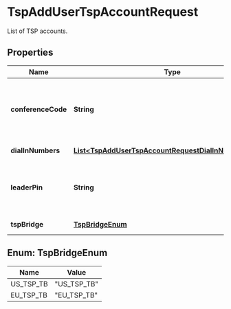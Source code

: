

# TspAddUserTspAccountRequest

List of TSP accounts.

## Properties

| Name | Type | Description | Notes |
|------------ | ------------- | ------------- | -------------|
|**conferenceCode** | **String** | Conference code: numeric value, length is less than 16. |  |
|**dialInNumbers** | [**List&lt;TspAddUserTspAccountRequestDialInNumbersInner&gt;**](TspAddUserTspAccountRequestDialInNumbersInner.md) | List of dial in numbers. |  [optional] |
|**leaderPin** | **String** | Leader PIN: numeric value, length is less than 16. |  |
|**tspBridge** | [**TspBridgeEnum**](#TspBridgeEnum) | Telephony bridge |  [optional] |



## Enum: TspBridgeEnum

| Name | Value |
|---- | -----|
| US_TSP_TB | &quot;US_TSP_TB&quot; |
| EU_TSP_TB | &quot;EU_TSP_TB&quot; |



